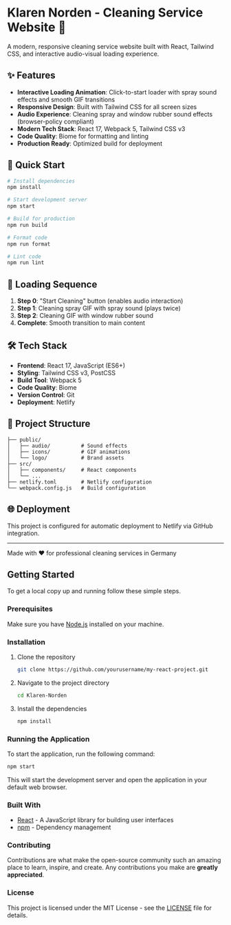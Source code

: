 # Klaren Norden - Cleaning Service Website 🧽

A modern, responsive cleaning service website built with React, Tailwind CSS, and interactive audio-visual loading experience.

## ✨ Features

- **Interactive Loading Animation**: Click-to-start loader with spray sound effects and smooth GIF transitions
- **Responsive Design**: Built with Tailwind CSS for all screen sizes
- **Audio Experience**: Cleaning spray and window rubber sound effects (browser-policy compliant)
- **Modern Tech Stack**: React 17, Webpack 5, Tailwind CSS v3
- **Code Quality**: Biome for formatting and linting
- **Production Ready**: Optimized build for deployment

## 🚀 Quick Start

```bash
# Install dependencies
npm install

# Start development server
npm start

# Build for production
npm run build

# Format code
npm run format

# Lint code
npm run lint
```

## 🎯 Loading Sequence

1. **Step 0**: "Start Cleaning" button (enables audio interaction)
2. **Step 1**: Cleaning spray GIF with spray sound (plays twice)
3. **Step 2**: Cleaning GIF with window rubber sound
4. **Complete**: Smooth transition to main content

## 🛠️ Tech Stack

- **Frontend**: React 17, JavaScript (ES6+)
- **Styling**: Tailwind CSS v3, PostCSS
- **Build Tool**: Webpack 5
- **Code Quality**: Biome
- **Version Control**: Git
- **Deployment**: Netlify

## 📁 Project Structure

```
├── public/
│   ├── audio/          # Sound effects
│   ├── icons/          # GIF animations
│   └── logo/           # Brand assets
├── src/
│   ├── components/     # React components
│   └── ...
├── netlify.toml        # Netlify configuration
└── webpack.config.js   # Build configuration
```

## 🌐 Deployment

This project is configured for automatic deployment to Netlify via GitHub integration.

---

Made with ❤️ for professional cleaning services in Germany

## Getting Started

To get a local copy up and running follow these simple steps.

### Prerequisites

Make sure you have [Node.js](https://nodejs.org/) installed on your machine.

### Installation

1. Clone the repository
   ```bash
   git clone https://github.com/yourusername/my-react-project.git
   ```

2. Navigate to the project directory
   ```bash
   cd Klaren-Norden
   ```

3. Install the dependencies
   ```bash
   npm install
   ```

### Running the Application

To start the application, run the following command:

```bash
npm start
```

This will start the development server and open the application in your default web browser.

### Built With

- [React](https://reactjs.org/) - A JavaScript library for building user interfaces
- [npm](https://www.npmjs.com/) - Dependency management

### Contributing

Contributions are what make the open-source community such an amazing place to learn, inspire, and create. Any contributions you make are **greatly appreciated**.

### License

This project is licensed under the MIT License - see the [LICENSE](LICENSE) file for details.